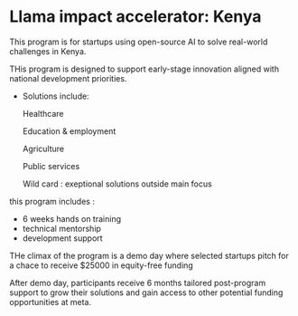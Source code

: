 # Llama impact accelerator: Kenya

This program is for startups using open-source AI to  solve real-world challenges in Kenya.

THis program is designed to support early-stage innovation aligned with national development priorities.

- Solutions include:
    
    Healthcare
    
    Education & employment
    
    Agriculture
    
    Public services 
    
    Wild card : exeptional solutions outside main focus
    

this program includes :

- 6 weeks  hands on training
- technical mentorship
- development support

THe climax of the program is a demo day where selected startups pitch for a chace to receive $25000 in equity-free funding

After demo day, participants receive 6 months tailored post-program support to grow their solutions and gain access to other potential funding opportunities at meta.